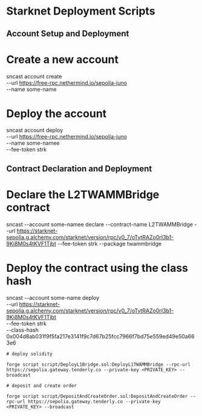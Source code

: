 # Starknet Deployment Scripts

## Account Setup and Deployment
# Create a new account
sncast account create \
    --url https://free-rpc.nethermind.io/sepolia-juno \
    --name some-name

# Deploy the account
sncast account deploy \
    --url https://free-rpc.nethermind.io/sepolia-juno \
    --name some-namee \
    --fee-token strk

## Contract Declaration and Deployment
# Declare the L2TWAMMBridge contract
sncast --account some-namee declare --contract-name L2TWAMMBridge --url https://starknet-sepolia.g.alchemy.com/starknet/version/rpc/v0_7/oTytRAZo0rI3b1-9Ki8M0s4tKVF1Tjbt --fee-token strk --package twammbridge   

# Deploy the contract using the class hash
sncast --account some-name deploy \
    --url https://starknet-sepolia.g.alchemy.com/starknet/version/rpc/v0_7/oTytRAZo0rI3b1-9Ki8M0s4tKVF1Tjbt \
    --fee-token strk \
    --class-hash 0x004d8ab031f9f5fa217e3141f9c7d67b25fcc7966f7bd75e559ed49e50a663e6


    # deploy solidity

    forge script script/DeployL1Bridge.sol:DeployL1TWAMMBridge --rpc-url https://sepolia.gateway.tenderly.co --private-key <PRIVATE_KEY> --broadcast

    # deposit and create order

    forge script script/DepositAndCreateOrder.sol:DepositAndCreateOrder --rpc-url https://sepolia.gateway.tenderly.co --private-key <PRIVATE_KEY> --broadcast
